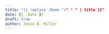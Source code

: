 ```yaml
---
title: "{{ replace .Name "-" " " | title }}"
date: {{ .Date }}
draft: true
author: Jesse B. Miller
---
```


